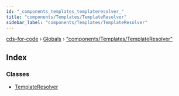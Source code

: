 ```yaml
---
id: "_components_templates_templateresolver_"
title: "components/Templates/TemplateResolver"
sidebar_label: "components/Templates/TemplateResolver"
---
```


[cds-for-code](../index.md) › [Globals](../globals.md) › ["components/Templates/TemplateResolver"](_components_templates_templateresolver_.md)

## Index

### Classes

* [TemplateResolver](../classes/_components_templates_templateresolver_.templateresolver.md)
